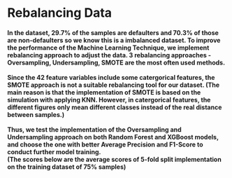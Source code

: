 # Rebalancing Data
#### In the dataset, 29.7% of the samples are defaulters and 70.3% of those are non-defaulters so we know this is a imbalanced dataset. To improve the performance of the Machine Learning Technique, we implement rebalancing approach to adjust the data. 3 rebalancing approaches - Oversampling, Undersampling, SMOTE are the most often used methods. <br><br> Since the 42 feature variables include some catergorical features, the SMOTE approach is not a suitable rebalancing tool for our dataset. (The main reason is that the implementation of SMOTE is based on the simulation with applying KNN. However, in catergorical features, the different figures only mean different classes instead of the real distance between samples.) <br><br> Thus, we test the implementation of the Oversampling and Undersampling approach on both Random Forest and XGBoost models, and choose the one with better Average Precision and F1-Score to conduct further model training. <br> (The scores below are the average scores of 5-fold split implementation on the training dataset of 75% samples)
